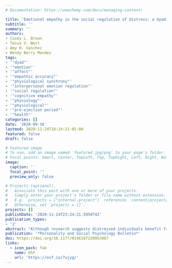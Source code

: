```yaml
---
# Documentation: https://wowchemy.com/docs/managing-content/

title: 'Emotional empathy in the social regulation of distress: a dyadic approach'
subtitle: ''
summary: ''
authors:
- Casey L. Brown
- Tessa V. West
- Amy H. Sanchez
- Wendy Berry Mendes
tags: 
- '"dyad"'
- '"emotion"'
- '"affect"'
- '"empathic accuracy"'
- '"physiological synchrony"'
- '"interpersonal emotion regulation"'
- '"social regulation"'
- '"cognitive empathy"'
- '"physiology"'
- '"physiological"'
- '"pre-ejection period"'
- '"health"'
categories: []
date: '2020-09-16'
lastmod: 2020-11-24T18:24:21-05:00
featured: false
draft: false

# Featured image
# To use, add an image named `featured.jpg/png` to your page's folder.
# Focal points: Smart, Center, TopLeft, Top, TopRight, Left, Right, BottomLeft, Bottom, BottomRight.
image:
  caption: ''
  focal_point: ''
  preview_only: false

# Projects (optional).
#   Associate this post with one or more of your projects.
#   Simply enter your project's folder or file name without extension.
#   E.g. `projects = ["internal-project"]` references `content/project/deep-learning/index.md`.
#   Otherwise, set `projects = []`.
projects: []
publishDate: '2020-11-24T23:24:21.595074Z'
publication_types:
- '2'
abstract: "Although research suggests distressed individuals benefit from others' empathy, it is unclear how an individual's level of empathy influences dyadic responses during emotional situations. In the current study, female participants (N = 140; 70 dyads) were paired with a stranger. One member of each dyad (the experiencer) was randomly assigned to undergo a stressful task and disclose negative personal experiences to their partner (the listener). Experiencers paired with listeners higher in dispositional emotional empathy had less negative affect during emotional disclosure and lower sympathetic nervous system reactivity during the stressful task and disclosure. Listeners higher in emotional empathy reported more negative affect in response to their partner's distress. Furthermore, for listeners higher in emotional empathy, those who more accurately rated their partner's emotions were more physiologically influenced by their partners. Findings shed light on interpersonal functions of empathy and suggest a stranger's level of emotional empathy regulates a distressed partner's emotions and physiology."
publication: '*Personality and Social Psychology Bulletin*'
doi: https://doi.org/10.1177/0146167220953987
links:
  - icon_pack: fab
    name: OSF
    url: 'https://osf.io/7ujyg/'
---
```

